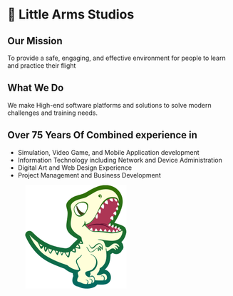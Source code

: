 # 🦖 Little Arms Studios

## Our Mission

To provide a safe, engaging, and effective environment for people to learn and practice their flight

## What We Do

We make High-end software platforms and solutions to solve modern challenges and training needs.

## Over 75 Years Of Combined experience in&#x20;

* Simulation, Video Game, and Mobile Application development
* Information Technology including Network and Device Administration
* Digital Art and Web Design Experience
* Project Management and Business Development

<figure><img src="../.gitbook/assets/logo_toothy_v2.svg" alt=""><figcaption></figcaption></figure>

